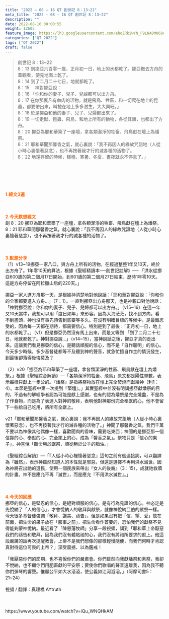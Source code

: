 ```yaml
---
title: "2022 – 08 – 16 QT 創世記 8：13~22"
meta_title: "2022 – 08 – 16 QT 創世記 8：13~22"
description: ""
date: 2022-08-16 00:00:55
weight: 12605
feature_image: https://lh3.googleusercontent.com/ehoZRkiwYN_F9LNA8M068AYxt73EavCZno-PD1cJRuf5BbSkQVUWr3gNEbt5kSs28Pb_Elg17kSrtf9ybWvojWoMV6I4tPM3vGRGDq6GkKkPdL2Gut4QAIw4-uykKUAtNiKgQKntvsU=w800
categories: ["QT 2022"]
tags: ["QT 2022"]
draft: false
---
```


<blockquote>創世記 8：13~22<br />
8：13 到挪亞六百零一歲，正月初一日，地上的水都乾了。挪亞撤去方舟的蓋觀看，便見地面上乾了。<br />
8：14 到了二月二十七日，地就都乾了。<br />
8：15 　神對挪亞說：<br />
8：16 「你和你的妻子、兒子、兒婦都可以出方舟。<br />
8：17 在你那裏凡有血肉的活物，就是飛鳥、牲畜，和一切爬在地上的昆蟲，都要帶出來，叫牠在地上多多滋生，大大興旺。」<br />
8：18 於是挪亞和他的妻子、兒子、兒婦都出來了。<br />
8：19 一切走獸、昆蟲、飛鳥，和地上所有的動物，各從其類，也都出了方舟。<br />
8：20 挪亞為耶和華築了一座壇，拿各類潔淨的牲畜、飛鳥獻在壇上為燔祭。<br />
8：21 耶和華聞那馨香之氣，就心裏說：「我不再因人的緣故咒詛地（人從小時心裏懷著惡念），也不再按著我才行的滅各種的活物了。<br />
8：22 地還存留的時候，稼穡、寒暑、冬夏、晝夜就永不停息了。」</blockquote><br />
&nbsp;<br />
<br />
&nbsp;<br />
<br />
<span style="color: #ff6600;"><strong>1.經文3遍</strong></span><br />
<br />
&nbsp;<br />
<br />
<span style="color: #ff6600;"><strong>2.今天默想經文<br />
</strong></span>創 8：20 挪亞為耶和華築了一座壇，拿各類潔淨的牲畜、飛鳥獻在壇上為燔祭。<br />
8：21 耶和華聞那馨香之氣，就心裏說：「我不再因人的緣故咒詛地（人從小時心裏懷著惡念），也不再按著我才行的滅各種的活物了。<br />
<br />
&nbsp;<br />
<br />
<strong><span style="color: #ff6600;">3.默想分享<br />
</span></strong>（1）v13~19挪亞一家八口，與方舟上所有的活物，在經過整整1年又10天，終於出方舟了。1年零10天的算法，根據《聖經精讀本──創世記註解》── 「洪水從挪亞600歲的第二個月17日開始，到601歲的第二個月27日結束，歷時1年零10天。這是方舟停留在阿拉臘山后的220天。」<br />
<br />
挪亞一家人進方舟那一天，是根據神清楚地對他說話：「耶和華對挪亞說：「你和你的全家都要進入方舟…」（7：1）。一直到挪亞出方舟那天，也是神親口對他說話：「神對挪亞說：你和你的妻子、兒子、兒婦都可以出方舟。」（v15~16）在這一年又10天當中，我想可以用「度日如年」來形容。因為大海茫茫，找不到方向，看不到盡頭，神也沒有事先預告到底要等多久。在沒有明確目標的等候中，是最難忍受的，因為每一天都在期待，都需要信心。特別是到了最後：「正月初一日，地上的水都乾了。」（v1）但是挪亞仍然沒有馬上出來，而是又等到 「到了二月二十七日，地就都乾了。神對挪亞說…」（v14~15），當神說話之後，挪亞才真的走出來。這讓我們看見挪亞的信心，是聽話順服的信心，而不是「自作聰明」的信心。今天多少時候，多少基督徒都等不及聽到神的聲音，就急忙擅自作主的情況發生，到最後卻落得後悔莫及？<br />
<br />
（2）v20「挪亞為耶和華築了一座壇，拿各類潔淨的牲畜、飛鳥獻在壇上為燔祭。」根據《聖經綜合解讀》—「各類潔淨的牲畜、飛鳥」原文都是陽性單數，表示每樣只獻上一隻公的。『燔祭』是指將祭物放在壇上完全焚燒而獻給神（利1：4）。本節是聖經中第一次提到『築壇』。」其實聖經中並沒有明講挪亞獻燔祭的目的，不過有的解經學者認為可能是獻上感謝，也有的認為燔祭是完全燒盡，不是為了作食物，而是為了表達人對神的敬拜，表明他對神那份完全奉獻的心，他不會留下一些給自己吃用，將所有全獻上。<br />
<br />
v21「耶和華聞那馨香之氣，就心裏說：我不再因人的緣故咒詛地（人從小時心裏懷著惡念），也不再按著我才行的滅各種的活物了。」神聞了那馨香之氣，我們千萬不要以為神像其他偶像一樣，喜歡聞肉的香味，需要吃東西；神聞的是挪亞那一個信靠的心、奉獻的心、完全擺上的心，成為「馨香之氣」。祭物只是「信心的果子」，神喜悅「聽命勝於獻祭，順從勝於公羊的脂油。」<br />
<br />
《聖經綜合解讀》—「『人從小時心裡懷著惡念』這句之前有個連接詞，可以翻譯為『雖然』，表示神雖然知道人的本性就是邪惡，但還是選擇不再用洪水滅世。因為神將召出祂的選民，使用一個民族來帶出『女人的後裔』（3：15），成就祂救贖的計畫。神不是應允不再『滅世』，而是應允『不用洪水滅世』。」<br />
<br />
&nbsp;<br />
<br />
<strong><span style="color: #ff6600;">4.今天的回應<br />
</span></strong>挪亞的信心，是堅忍的信心，是絕對順服的信心，是有行為見證的信心。神必定是先悅納了「人的信心」，才會悅納人的敬拜與獻祭，就像神悅納亞伯的獻祭一樣。今天很多基督徒強調「敬拜、讚美、禱告」，但是如果沒有把「信、望、愛」放在前面，把生命的果子放在「服事之前」，把生命看作首要的，恐怕我們的獻祭不見得能夠蒙神悅納。最近看了「陳恩藩牧師」分享一段視頻，講到「耶和華上帝厭惡我們的禱告和敬拜，因為我們沒有體貼祂的心，我們沒有將祂所要求的獻上。他這段嚴厲的話再次提醒教會，上帝不是我們想像的那樣輕慢隨便，而我們何時才肯認真對待這位可畏的上帝？」深受震撼、以為鑑戒！<br />
<br />
「我厭惡你們的節期，也不喜悅你們的嚴肅會。你們雖然向我獻燔祭和素祭，我卻不悅納，也不顧你們用肥畜獻的平安祭；要使你們歌唱的聲音遠離我，因為我不聽你們彈琴的響聲。惟願公平如大水滾滾，使公義如江河滔滔。」（阿摩司書5：21~24）<br />
<br />
視頻 / 翻譯：真理橋 AYtruth<br />
<br />
&nbsp;<br />
<br />
https://www.youtube.com/watch?v=iQu_WNQHkAM
        